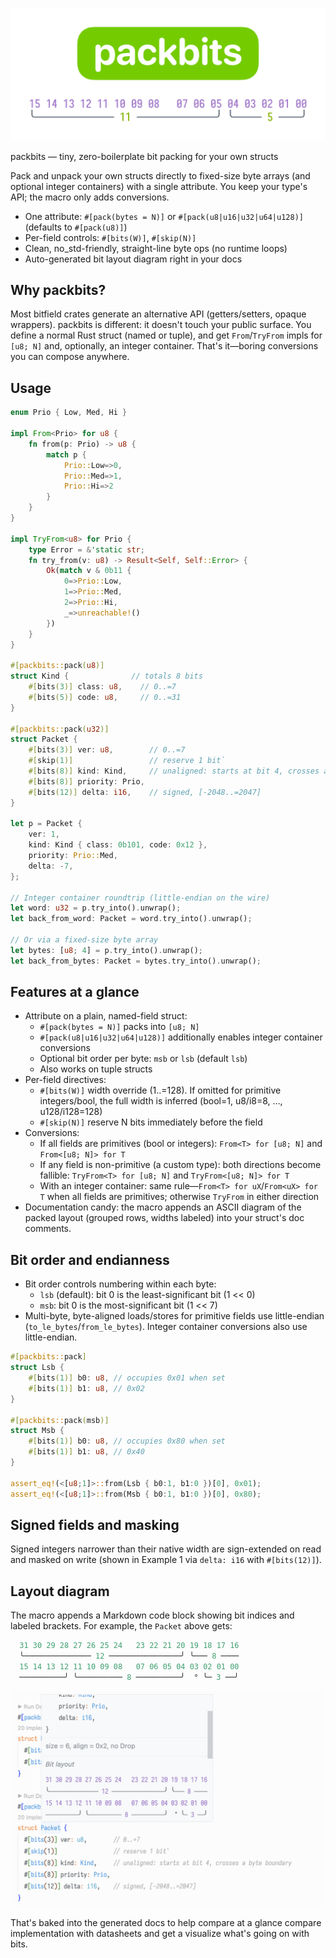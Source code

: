 ![logo](./docs/logo.png)

packbits — tiny, zero-boilerplate bit packing for your own structs

Pack and unpack your own structs directly to fixed-size byte arrays (and optional integer containers) with a single attribute. You keep your type's API; the macro only adds conversions.

- One attribute: `#[pack(bytes = N)]` or `#[pack(u8|u16|u32|u64|u128)]` (defaults to `#[pack(u8)]`)
- Per-field controls: `#[bits(W)]`, `#[skip(N)]`
- Clean, no_std-friendly, straight-line byte ops (no runtime loops)
- Auto-generated bit layout diagram right in your docs

## Why packbits?

Most bitfield crates generate an alternative API (getters/setters, opaque wrappers). packbits is different: it doesn't touch your public surface. You define a normal Rust struct (named or tuple), and get `From`/`TryFrom` impls for `[u8; N]` and, optionally, an integer container. That's it—boring conversions you can compose anywhere.

## Usage

```rust
enum Prio { Low, Med, Hi }

impl From<Prio> for u8 {
	fn from(p: Prio) -> u8 {
		match p {
			Prio::Low=>0,
			Prio::Med=>1,
			Prio::Hi=>2
		}
	}
}

impl TryFrom<u8> for Prio {
	type Error = &'static str;
	fn try_from(v: u8) -> Result<Self, Self::Error> {
		Ok(match v & 0b11 {
			0=>Prio::Low,
			1=>Prio::Med,
			2=>Prio::Hi,
			_=>unreachable!()
		})
	}
}

#[packbits::pack(u8)]
struct Kind {              // totals 8 bits
	#[bits(3)] class: u8,    // 0..=7
	#[bits(5)] code: u8,     // 0..=31
}

#[packbits::pack(u32)]
struct Packet {
	#[bits(3)] ver: u8,        // 0..=7
	#[skip(1)]                 // reserve 1 bit`
	#[bits(8)] kind: Kind,     // unaligned: starts at bit 4, crosses a byte boundary
	#[bits(8)] priority: Prio,
	#[bits(12)] delta: i16,    // signed, [-2048..=2047]
}

let p = Packet {
	ver: 1,
	kind: Kind { class: 0b101, code: 0x12 },
	priority: Prio::Med,
	delta: -7,
};

// Integer container roundtrip (little-endian on the wire)
let word: u32 = p.try_into().unwrap();
let back_from_word: Packet = word.try_into().unwrap();

// Or via a fixed-size byte array
let bytes: [u8; 4] = p.try_into().unwrap();
let back_from_bytes: Packet = bytes.try_into().unwrap();
```

## Features at a glance

- Attribute on a plain, named-field struct:
  - `#[pack(bytes = N)]` packs into `[u8; N]`
  - `#[pack(u8|u16|u32|u64|u128)]` additionally enables integer container conversions
  - Optional bit order per byte: `msb` or `lsb` (default `lsb`)
  - Also works on tuple structs
- Per-field directives:
  - `#[bits(W)]` width override (1..=128). If omitted for primitive integers/bool, the full width is inferred (bool=1, u8/i8=8, …, u128/i128=128)
  - `#[skip(N)]` reserve N bits immediately before the field
- Conversions:
  - If all fields are primitives (bool or integers): `From<T> for [u8; N]` and `From<[u8; N]> for T`
  - If any field is non-primitive (a custom type): both directions become fallible: `TryFrom<T> for [u8; N]` and `TryFrom<[u8; N]> for T`
  - With an integer container: same rule—`From<T> for uX`/`From<uX> for T` when all fields are primitives; otherwise `TryFrom` in either direction
- Documentation candy: the macro appends an ASCII diagram of the packed layout (grouped rows, widths labeled) into your struct's doc comments.

## Bit order and endianness

- Bit order controls numbering within each byte:
  - `lsb` (default): bit 0 is the least-significant bit (1 << 0)
  - `msb`: bit 0 is the most-significant bit (1 << 7)
- Multi-byte, byte-aligned loads/stores for primitive fields use little-endian (`to_le_bytes`/`from_le_bytes`). Integer container conversions also use little-endian.

```rust
#[packbits::pack]
struct Lsb {
	#[bits(1)] b0: u8, // occupies 0x01 when set
	#[bits(1)] b1: u8, // 0x02
}

#[packbits::pack(msb)]
struct Msb {
	#[bits(1)] b0: u8, // occupies 0x80 when set
	#[bits(1)] b1: u8, // 0x40
}

assert_eq!(<[u8;1]>::from(Lsb { b0:1, b1:0 })[0], 0x01);
assert_eq!(<[u8;1]>::from(Msb { b0:1, b1:0 })[0], 0x80);
```

## Signed fields and masking

Signed integers narrower than their native width are sign-extended on read and masked on write (shown in Example 1 via `delta: i16` with `#[bits(12)]`).

## Layout diagram

The macro appends a Markdown code block showing bit indices and labeled brackets. For example, the `Packet` above gets:

```rs
  31 30 29 28 27 26 25 24   23 22 21 20 19 18 17 16
  ╰─────────────── 12 ────────────────╯ ╰─── 8 ────
  15 14 13 12 11 10 09 08   07 06 05 04 03 02 01 00
  ──────────╯ ╰────────── 8 ──────────╯  ° ╰─ 3 ──╯
```

![layout](./docs/layout.png)

That's baked into the generated docs to help compare at a glance compare implementation with datasheets and get a visualize what's going on with bits.
